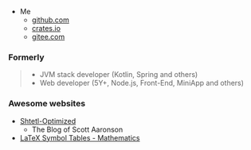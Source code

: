 
* Me
  - [github.com](https://github.com/haoxins)
  - [crates.io](https://crates.io/users/haoxins)
  - [gitee.com](https://gitee.com/haoxins)

### Formerly

> * JVM stack developer (Kotlin, Spring and others)
> * Web developer (5Y+, Node.js, Front-End, MiniApp and others)

### Awesome websites

* [Shtetl-Optimized](https://www.scottaaronson.com/blog/)
  - The Blog of Scott Aaronson
* [LaTeX Symbol Tables - Mathematics](https://wikieducator.org/Help:LaTeX_Symbol_Tables_-_Mathematics)

